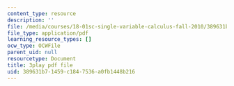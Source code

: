 ```yaml
---
content_type: resource
description: ''
file: /media/courses/18-01sc-single-variable-calculus-fall-2010/389631b71459c1847536a0fb1448b216_ksAdC6Z99dE.pdf
file_type: application/pdf
learning_resource_types: []
ocw_type: OCWFile
parent_uid: null
resourcetype: Document
title: 3play pdf file
uid: 389631b7-1459-c184-7536-a0fb1448b216
---
```

